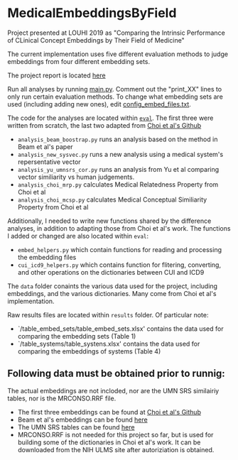 # MedicalEmbeddingsByField 

Project presented at LOUHI 2019 as "Comparing the Intrinsic Performance of CLinical Concept Embeddings by Their Field of Medicine"

The current implementation uses five different evaluation methods to judge embeddings from four different embedding sets. 

The project report is located [here](https://github.com/jjnunez11/MedicalEmbeddingsByField/blob/master/doc/med_embeddings_by_field.pdf)

Run all analyses by running [main.py](https://github.com/jjnunez11/MedicalEmbeddingsByField/blob/master/eval/main.py). Comment out the "print_XX" lines to only run certain evaluation methods. To change what embedding sets are used (including adding new ones), edit [config_embed_files.txt](https://github.com/jjnunez11/MedicalEmbeddingsByField/tree/master/eval/config_embed_files.txt).

The code for the analyses are located within [`eval`](https://github.com/jjnunez11/MedicalEmbeddingsByField/tree/master/eval). The first three were written from scratch, the last two adapted from [Choi et al's Github](https://github.com/clinicalml/embeddings)
- `analysis_beam_boostrap.py` runs an analysis based on the method in Beam et al's paper 
- `analysis_new_sysvec.py`  runs a new analysis using a medical system's repersentative vector 
- `analysis_yu_umnsrs_cor.py` runs an analysis from Yu et al comparing vector similiarity vs human judgements. 
- `analysis_choi_mrp.py` calculates Medical Relatedness Property from Choi et al
- `analysis_choi_mcsp.py` calculates Medical Conceptual Similiarity Property from Choi et al

Additionally, I needed to write new functions shared by the difference analyses, in addition to adapting those from Choi et al's work. The functions I added or changed are also located within `eval`:
- `embed_helpers.py` which contain functions for reading and processing the embedding files
- `cui_icd9_helpers.py` which contains function for flitering, converting, and other operations on the dictionaries between CUI and ICD9

The `data` folder conaints the various data used for the project, including embeddings, and the various dictionaries. Many come from Choi et al's implementation.

Raw results files are located within `results` folder. Of particular note:
- `/table_embed_sets/table_embed_sets.xlsx' contains the data used for comparing the embedding sets (Table 1)
- `/table_systems/table_systens.xlsx' contains the data used for comparing the embeddings of systems (Table 4)

## Following data must be obtained prior to runnig: ##

The actual embeddings are not incloded, nor are the UMN SRS similairiy tables, nor is the MRCONSO.RRF file.
- The first three embeddings can be found at [Choi et al's Github](https://github.com/clinicalml/embeddings)
- Beam et al's embeddings can be found [here](https://figshare.com/s/00d69861786cd0156d81)
- The UMN SRS tables can be found [here](https://conservancy.umn.edu/handle/11299/196265)
- MRCONSO.RRF is not needed for this project so far, but is used for building some of the dictionaries in Choi et al's work. It can be downloaded from the NIH ULMS site after autoriziation is obtained. 
